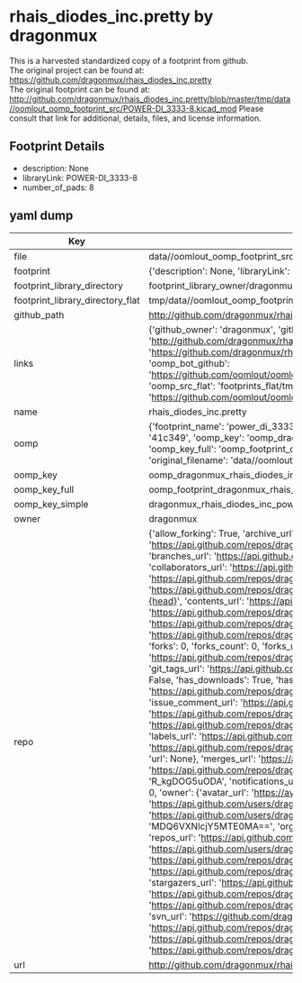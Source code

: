 # rhais_diodes_inc.pretty by dragonmux  
This is a harvested standardized copy of a footprint from github.  
The original project can be found at:  
https://github.com/dragonmux/rhais_diodes_inc.pretty  
The original footprint can be found at:
http://github.com/dragonmux/rhais_diodes_inc.pretty/blob/master/tmp/data//oomlout_oomp_footprint_src/POWER-DI_3333-8.kicad_mod
Please consult that link for additional, details, files, and license information.  
## Footprint Details
* description: None  
* libraryLink: POWER-DI_3333-8  
* number_of_pads: 8  
## yaml dump  
| Key | Value |  
| --- | --- |  
| file | data//oomlout_oomp_footprint_src/rhais_diodes_inc.pretty/POWER-DI_3333-8.kicad_mod |  
| footprint | {'description': None, 'libraryLink': 'POWER-DI_3333-8', 'number_of_pads': 8} |  
| footprint_library_directory | footprint_library_owner/dragonmux_rhais_diodes_inc.pretty |  
| footprint_library_directory_flat | tmp/data//oomlout_oomp_footprint_src/footprints_flat/dragonmux_rhais_diodes_inc_power_di_3333_8/working |  
| github_path | http://github.com/dragonmux/rhais_diodes_inc.pretty/blob/master/tmp/data//oomlout_oomp_footprint_src/POWER-DI_3333-8.kicad_mod |  
| links | {'github_owner': 'dragonmux', 'github_repo_name': 'rhais_diodes_inc.pretty', 'github_src': 'http://github.com/dragonmux/rhais_diodes_inc.pretty/blob/master/tmp/data//oomlout_oomp_footprint_src/POWER-DI_3333-8.kicad_mod', 'github_src_repo': 'https://github.com/dragonmux/rhais_diodes_inc.pretty', 'oomp_bot': 'tmp/data//oomlout_oomp_footprint_src/footprints/dragonmux_rhais_diodes_inc_power_di_3333_8/working', 'oomp_bot_github': 'https://github.com/oomlout/oomlout_oomp_footprint_bot/tree/main/tmp/data//oomlout_oomp_footprint_src/footprints/dragonmux_rhais_diodes_inc_power_di_3333_8/working', 'oomp_src_flat': 'footprints_flat/tmp/data//oomlout_oomp_footprint_src/footprints_flat/dragonmux_rhais_diodes_inc_power_di_3333_8/working', 'oomp_src_flat_github': 'https://github.com/oomlout/oomlout_oomp_footprint_src/tree/main/tmp/data//oomlout_oomp_footprint_src/footprints_flat/dragonmux_rhais_diodes_inc_power_di_3333_8/working'} |  
| name | rhais_diodes_inc.pretty |  
| oomp | {'footprint_name': 'power_di_3333_8', 'library_name': 'rhais_diodes_inc', 'md5': '41c3496d17dca73b0ec668d50f6580ab', 'md5_10': '41c3496d17', 'md5_5': '41c34', 'md5_6': '41c349', 'oomp_key': 'oomp_dragonmux_rhais_diodes_inc_power_di_3333_8', 'oomp_key_extra': 'oomp_footprint_dragonmux_rhais_diodes_inc_power_di_3333_8', 'oomp_key_full': 'oomp_footprint_dragonmux_rhais_diodes_inc_power_di_3333_8_41c349', 'oomp_key_simple': 'dragonmux_rhais_diodes_inc_power_di_3333_8', 'original_filename': 'data//oomlout_oomp_footprint_src/rhais_diodes_inc.pretty/POWER-DI_3333-8.kicad_mod', 'owner_name': 'dragonmux'} |  
| oomp_key | oomp_dragonmux_rhais_diodes_inc_power_di_3333_8 |  
| oomp_key_full | oomp_footprint_dragonmux_rhais_diodes_inc_power_di_3333_8 |  
| oomp_key_simple | dragonmux_rhais_diodes_inc_power_di_3333_8 |  
| owner | dragonmux |  
| repo | {'allow_forking': True, 'archive_url': 'https://api.github.com/repos/dragonmux/rhais_diodes_inc.pretty/{archive_format}{/ref}', 'archived': False, 'assignees_url': 'https://api.github.com/repos/dragonmux/rhais_diodes_inc.pretty/assignees{/user}', 'blobs_url': 'https://api.github.com/repos/dragonmux/rhais_diodes_inc.pretty/git/blobs{/sha}', 'branches_url': 'https://api.github.com/repos/dragonmux/rhais_diodes_inc.pretty/branches{/branch}', 'clone_url': 'https://github.com/dragonmux/rhais_diodes_inc.pretty.git', 'collaborators_url': 'https://api.github.com/repos/dragonmux/rhais_diodes_inc.pretty/collaborators{/collaborator}', 'comments_url': 'https://api.github.com/repos/dragonmux/rhais_diodes_inc.pretty/comments{/number}', 'commits_url': 'https://api.github.com/repos/dragonmux/rhais_diodes_inc.pretty/commits{/sha}', 'compare_url': 'https://api.github.com/repos/dragonmux/rhais_diodes_inc.pretty/compare/{base}...{head}', 'contents_url': 'https://api.github.com/repos/dragonmux/rhais_diodes_inc.pretty/contents/{+path}', 'contributors_url': 'https://api.github.com/repos/dragonmux/rhais_diodes_inc.pretty/contributors', 'created_at': '2022-02-24T14:28:38Z', 'default_branch': 'main', 'deployments_url': 'https://api.github.com/repos/dragonmux/rhais_diodes_inc.pretty/deployments', 'description': "DX-MON's Diodes Inc footprints KiCad library", 'disabled': False, 'downloads_url': 'https://api.github.com/repos/dragonmux/rhais_diodes_inc.pretty/downloads', 'events_url': 'https://api.github.com/repos/dragonmux/rhais_diodes_inc.pretty/events', 'fork': False, 'forks': 0, 'forks_count': 0, 'forks_url': 'https://api.github.com/repos/dragonmux/rhais_diodes_inc.pretty/forks', 'full_name': 'dragonmux/rhais_diodes_inc.pretty', 'git_commits_url': 'https://api.github.com/repos/dragonmux/rhais_diodes_inc.pretty/git/commits{/sha}', 'git_refs_url': 'https://api.github.com/repos/dragonmux/rhais_diodes_inc.pretty/git/refs{/sha}', 'git_tags_url': 'https://api.github.com/repos/dragonmux/rhais_diodes_inc.pretty/git/tags{/sha}', 'git_url': 'git://github.com/dragonmux/rhais_diodes_inc.pretty.git', 'has_discussions': False, 'has_downloads': True, 'has_issues': True, 'has_pages': False, 'has_projects': True, 'has_wiki': True, 'homepage': None, 'hooks_url': 'https://api.github.com/repos/dragonmux/rhais_diodes_inc.pretty/hooks', 'html_url': 'https://github.com/dragonmux/rhais_diodes_inc.pretty', 'id': 463179276, 'is_template': False, 'issue_comment_url': 'https://api.github.com/repos/dragonmux/rhais_diodes_inc.pretty/issues/comments{/number}', 'issue_events_url': 'https://api.github.com/repos/dragonmux/rhais_diodes_inc.pretty/issues/events{/number}', 'issues_url': 'https://api.github.com/repos/dragonmux/rhais_diodes_inc.pretty/issues{/number}', 'keys_url': 'https://api.github.com/repos/dragonmux/rhais_diodes_inc.pretty/keys{/key_id}', 'labels_url': 'https://api.github.com/repos/dragonmux/rhais_diodes_inc.pretty/labels{/name}', 'language': None, 'languages_url': 'https://api.github.com/repos/dragonmux/rhais_diodes_inc.pretty/languages', 'license': {'key': 'other', 'name': 'Other', 'node_id': 'MDc6TGljZW5zZTA=', 'spdx_id': 'NOASSERTION', 'url': None}, 'merges_url': 'https://api.github.com/repos/dragonmux/rhais_diodes_inc.pretty/merges', 'milestones_url': 'https://api.github.com/repos/dragonmux/rhais_diodes_inc.pretty/milestones{/number}', 'mirror_url': None, 'name': 'rhais_diodes_inc.pretty', 'network_count': 0, 'node_id': 'R_kgDOG5uODA', 'notifications_url': 'https://api.github.com/repos/dragonmux/rhais_diodes_inc.pretty/notifications{?since,all,participating}', 'open_issues': 0, 'open_issues_count': 0, 'owner': {'avatar_url': 'https://avatars.githubusercontent.com/u/691140?v=4', 'events_url': 'https://api.github.com/users/dragonmux/events{/privacy}', 'followers_url': 'https://api.github.com/users/dragonmux/followers', 'following_url': 'https://api.github.com/users/dragonmux/following{/other_user}', 'gists_url': 'https://api.github.com/users/dragonmux/gists{/gist_id}', 'gravatar_id': '', 'html_url': 'https://github.com/dragonmux', 'id': 691140, 'login': 'dragonmux', 'node_id': 'MDQ6VXNlcjY5MTE0MA==', 'organizations_url': 'https://api.github.com/users/dragonmux/orgs', 'received_events_url': 'https://api.github.com/users/dragonmux/received_events', 'repos_url': 'https://api.github.com/users/dragonmux/repos', 'site_admin': False, 'starred_url': 'https://api.github.com/users/dragonmux/starred{/owner}{/repo}', 'subscriptions_url': 'https://api.github.com/users/dragonmux/subscriptions', 'type': 'User', 'url': 'https://api.github.com/users/dragonmux'}, 'private': False, 'pulls_url': 'https://api.github.com/repos/dragonmux/rhais_diodes_inc.pretty/pulls{/number}', 'pushed_at': '2022-02-24T14:29:43Z', 'releases_url': 'https://api.github.com/repos/dragonmux/rhais_diodes_inc.pretty/releases{/id}', 'size': 6, 'ssh_url': 'git@github.com:dragonmux/rhais_diodes_inc.pretty.git', 'stargazers_count': 0, 'stargazers_url': 'https://api.github.com/repos/dragonmux/rhais_diodes_inc.pretty/stargazers', 'statuses_url': 'https://api.github.com/repos/dragonmux/rhais_diodes_inc.pretty/statuses/{sha}', 'subscribers_count': 1, 'subscribers_url': 'https://api.github.com/repos/dragonmux/rhais_diodes_inc.pretty/subscribers', 'subscription_url': 'https://api.github.com/repos/dragonmux/rhais_diodes_inc.pretty/subscription', 'svn_url': 'https://github.com/dragonmux/rhais_diodes_inc.pretty', 'tags_url': 'https://api.github.com/repos/dragonmux/rhais_diodes_inc.pretty/tags', 'teams_url': 'https://api.github.com/repos/dragonmux/rhais_diodes_inc.pretty/teams', 'temp_clone_token': None, 'topics': [], 'trees_url': 'https://api.github.com/repos/dragonmux/rhais_diodes_inc.pretty/git/trees{/sha}', 'updated_at': '2022-02-24T14:28:38Z', 'url': 'https://api.github.com/repos/dragonmux/rhais_diodes_inc.pretty', 'visibility': 'public', 'watchers': 0, 'watchers_count': 0, 'web_commit_signoff_required': False} |  
| url | http://github.com/dragonmux/rhais_diodes_inc.pretty |  

